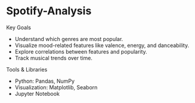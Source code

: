 # Spotify-Analysis
Key Goals
- Understand which genres are most popular.
- Visualize mood-related features like valence, energy, and danceability.
- Explore correlations between features and popularity.
- Track musical trends over time.

Tools & Libraries
- Python: Pandas, NumPy
- Visualization: Matplotlib, Seaborn
- Jupyter Notebook
